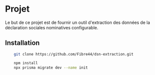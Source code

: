 # Projet #

Le but de ce projet est de fournir un outil d'extraction des données de la déclaration sociales nominatives configurable.

## Installation ##

```` bash
    git clone https://github.com/Fibre44/dsn-extraction.git
````

````bash
    npm install
    npx prisma migrate dev --name init
````


